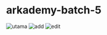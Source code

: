 # arkademy-batch-5
![utama](https://user-images.githubusercontent.com/52735196/61994631-39f69880-b0a7-11e9-9ed5-07e736519563.png)
![add](https://user-images.githubusercontent.com/52735196/61994644-61e5fc00-b0a7-11e9-8620-aa571a45b82b.png)
![edit](https://user-images.githubusercontent.com/52735196/61994653-8510ab80-b0a7-11e9-931f-9f0041f5d0c1.png)


